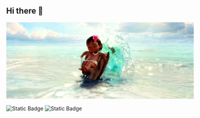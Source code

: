 ## Hi there 👋

<img src="https://github.com/Kris-Kross7799/main.py/blob/main/fbe08a1a6a6574c9ef549e87dcef56fa.gif" alt='The Unlimited' width='600'>

<img alt="Static Badge" src="https://img.shields.io/badge/py-python-turquoise?style=for-the-badge"> <img alt="Static Badge" src="https://img.shields.io/badge/Kris-Kross-pink?style=for-the-badge">




